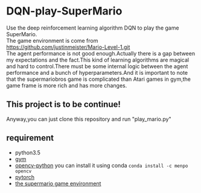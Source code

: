 # DQN-play-SuperMario
Use the deep reinforcement learning algorithm DQN to play the game SuperMario.  
The game environment is come from https://github.com/justinmeister/Mario-Level-1.git  
The agent performance is not good enough.Actually there is a gap between my expectations and the fact.This kind of learning algorithms are magical and hard to control.There must be some internal logic between the agent performance and a bunch of hyperparameters.And it is important to note that the supermariobros game is complicated than Atari games in gym,the game frame is more rich and has more changes. 
## This project is to be continue!
Anyway,you can just clone this repository and run "play_mario.py"
## requirement
* python3.5
* [gym](https://github.com/openai/gym.git)
* [opencv-python](https://stackoverflow.com/questions/23119413/how-do-i-install-python-opencv-through-conda)
you can install it using conda
 `conda install -c menpo opencv` 
* [pytorch](http://pytorch.org/)
* [the supermario game environment](https://github.com/justinmeister/Mario-Level-1.git)
